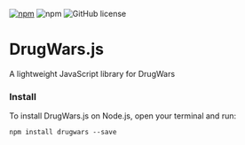 [![npm](https://img.shields.io/npm/v/drugwars.svg)](https://www.npmjs.com/package/drugwars)
![npm](https://img.shields.io/npm/dm/drugwars.svg)
![GitHub license](https://img.shields.io/badge/license-MIT-blue.svg)

# DrugWars.js

A lightweight JavaScript library for DrugWars

### Install

To install DrugWars.js on Node.js, open your terminal and run:
```
npm install drugwars --save
```
